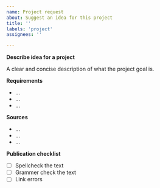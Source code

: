 ```yaml
---
name: Project request
about: Suggest an idea for this project
title: ''
labels: 'project'
assignees: ''

---
```


**Describe idea for a project**

A clear and concise description of what the project goal is.

**Requirements**

- ...
- ...
- ...

**Sources**

- ...
- ...
- ...

**Publication checklist**

- [ ] Spellcheck the text
- [ ] Grammer check the text
- [ ] Link errors
